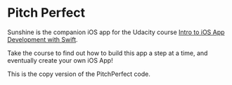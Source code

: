 Pitch Perfect
========
Sunshine is the companion iOS app for the Udacity course [Intro to iOS App Development with Swift](https://www.udacity.com/course/intro-to-ios-app-development-with-swift--ud585).

Take the course to find out how to build this app a step at a time, and eventually create your own iOS App!

This is the copy version of the PitchPerfect code.

